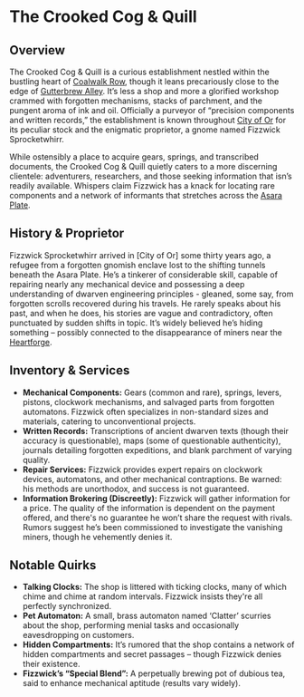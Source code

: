 # The Crooked Cog & Quill

## Overview

The Crooked Cog & Quill is a curious establishment nestled within the bustling heart of [Coalwalk Row](/geography/settlement/city/city-of-or/district/coalwalk-row.md), though it leans precariously close to the edge of [Gutterbrew Alley](/geography/settlement/city/city-of-or/district/gutterbrew-alley.md). It’s less a shop and more a glorified workshop crammed with forgotten mechanisms, stacks of parchment, and the pungent aroma of ink and oil. Officially a purveyor of “precision components and written records,” the establishment is known throughout [City of Or](/geography/settlement/city/city-of-or.md) for its peculiar stock and the enigmatic proprietor, a gnome named Fizzwick Sprocketwhirr.

While ostensibly a place to acquire gears, springs, and transcribed documents, the Crooked Cog & Quill quietly caters to a more discerning clientele: adventurers, researchers, and those seeking information that isn’s readily available. Whispers claim Fizzwick has a knack for locating rare components and a network of informants that stretches across the [Asara Plate](/geography/scale/asara-plate.md).

## History & Proprietor

Fizzwick Sprocketwhirr arrived in [City of Or] some thirty years ago, a refugee from a forgotten gnomish enclave lost to the shifting tunnels beneath the Asara Plate. He’s a tinkerer of considerable skill, capable of repairing nearly any mechanical device and possessing a deep understanding of dwarven engineering principles - gleaned, some say, from forgotten scrolls recovered during his travels.  He rarely speaks about his past, and when he does, his stories are vague and contradictory, often punctuated by sudden shifts in topic. It’s widely believed he’s hiding something – possibly connected to the disappearance of miners near the [Heartforge](/generated/forge/heartforge.md).

## Inventory & Services

* **Mechanical Components:** Gears (common and rare), springs, levers, pistons, clockwork mechanisms, and salvaged parts from forgotten automatons.  Fizzwick often specializes in non-standard sizes and materials, catering to unconventional projects.
* **Written Records:** Transcriptions of ancient dwarven texts (though their accuracy is questionable), maps (some of questionable authenticity), journals detailing forgotten expeditions, and blank parchment of varying quality.
* **Repair Services:** Fizzwick provides expert repairs on clockwork devices, automatons, and other mechanical contraptions. Be warned: his methods are unorthodox, and success is not guaranteed.
* **Information Brokering (Discreetly):**  Fizzwick will gather information for a price. The quality of the information is dependent on the payment offered, and there's no guarantee he won’t share the request with rivals. Rumors suggest he’s been commissioned to investigate the vanishing miners, though he vehemently denies it.

## Notable Quirks

* **Talking Clocks:** The shop is littered with ticking clocks, many of which chime and chime at random intervals. Fizzwick insists they're all perfectly synchronized.
* **Pet Automaton:** A small, brass automaton named ‘Clatter’ scurries about the shop, performing menial tasks and occasionally eavesdropping on customers.
* **Hidden Compartments:** It’s rumored that the shop contains a network of hidden compartments and secret passages – though Fizzwick denies their existence.
* **Fizzwick’s “Special Blend”:** A perpetually brewing pot of dubious tea, said to enhance mechanical aptitude (results vary widely).

